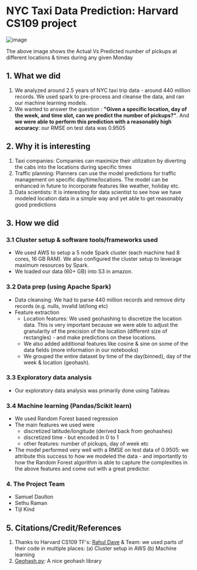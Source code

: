 # NYC Taxi Data Prediction: Harvard CS109 project


![image](https://github.com/sdaulton/TaxiPrediction/raw/master/images/Actual-Predicted.gif)

The above image shows the Actual Vs Predicted number of pickups at different locations & times during any given Monday

## 1. What we did
1. We analyzed around 2.5 years of NYC taxi trip data - around 440 million records. We used spark to pre-process and cleanse the data, and ran our machine learning models. 
2. We wanted to answer the question : **"Given a specific location, day of the week, and time slot, can we  predict the number of pickups?"**. And **we were able to perform this prediction with a reasonably high accuracy**: our RMSE on test data was 0.9505

## 2. Why it is interesting
1. Taxi companies: Companies can maximize their utilization by diverting the cabs into the locations during specific times
2. Traffic planning: Planners can use the model predictions for traffic management on specific day/time/locations. The model can be enhanced in future to incorporate features like weather, holiday etc.
3. Data scientists: It is interesting for data scientist to see how we have modeled location data in a simple way and yet able to get reasonably good predictions

## 3. How we did

### 3.1 Cluster setup & software tools/frameworks used
* We used AWS to setup a 5 node Spark cluster (each machine had 8 cores, 16 GB RAM). We also configured the cluster setup to leverage maximum resources by Spark.
* We loaded our data (60+ GB) into S3 in amazon.

### 3.2 Data prep (using Apache Spark)
* Data cleansing: We had to parse 440 million records and remove dirty records (e.g. nulls, invalid lat/long etc)
* Feature extraction
  * Location features: We used geohashing to discretize the location data. This is very important because we were able to adjust the granularity of the precision of the location (different size of rectangles) - and make predictions on these locations.
  * We also added additional features like cosine & sine on some of the data fields (more information in our notebooks)
  * We grouped the entire dataset by time of the day(binned), day of the week & location (geohash).

### 3.3 Exploratory data analysis
* Our exploratory data analysis was primarily done using Tableau

### 3.4 Machine learning (Pandas/Scikit learn)
* We used Random Forest based regression
* The main features we used were
  * discretized latitude/longitude (derived back from geohashes)
  * discretized time - but encoded in 0 to 1
  * other features: number of pickups, day of week etc
* The model performed very well with a RMSE on test data of 0.9505: we attribute this success to how we modeled the data - and importantly to how the Random Forest algorithm is able to capture the complexities in the above features and come out with a great predictor.

### 4. The Project Team
* Samuel Daulton
* Sethu Raman
* Tijl Kind


## 5. Citations/Credit/References
1. Thanks to Harvard CS109 TF's: [Rahul Dave](https://github.com/rahuldave) & Team: we used parts of their code in multiple places: (a) Cluster setup in AWS (b) Machine learning
2. [Geohash.py](https://github.com/hkwi/python-geohash): A nice geohash library
